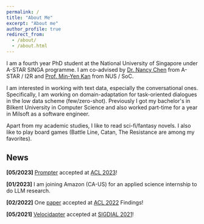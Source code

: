 ```yaml
---
permalink: /
title: "About Me"
excerpt: "About me"
author_profile: true
redirect_from: 
  - /about/
  - /about.html
---
```


I am a fourth year PhD student at the National University of Singapore under A-STAR SINGA programme. I am co-advised by [Dr. Nancy Chen](https://sites.google.com/site/nancyfchen/home?pli=1) from A-STAR / I2R and [Prof. Min-Yen Kan](https://www.comp.nus.edu.sg/~kanmy/) from NUS / SoC.

I am interested in working with text data, especially the conversational ones. Specifically, I am working on domain-adaptation for task-oriented dialogues in the low data scheme (few/zero-shot). Previously I got my bachelor's in Bilkent University in Computer Science and also worked part-time for a year in Milsoft as a software engineer. 

Apart from my academic studies, I like to read sci-fi/fantasy novels. I also like to play board games (Battle Line, Catan, The Resistance are among my favorites).   

## News
**[05/2023]** [Prompter](https://arxiv.org/abs/2306.04724) accepted at [ACL 2023](https://2023.aclweb.org/)!

**[01/2023]** I am joining Amazon (CA-US) for an applied science internship to do LLM research.

**[02/2022]** One [paper](https://aclanthology.org/2022.findings-acl.131/) accepted at [ACL 2022](https://www.2022.aclweb.org/) Findings!

**[05/2021]**  [Velocidapter](https://aclanthology.org/2021.sigdial-1.14/) accepted at [SIGDIAL 2021](https://www.sigdial.org/files/workshops/conference22/)!
